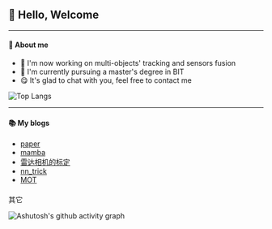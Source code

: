 ## :two_men_holding_hands: Hello, Welcome
---

#### :boy: About me
- :mag_right: I'm now working on multi-objects' tracking and sensors fusion
- :blue_book: I'm currently pursuing a master's degree in BIT
- :yum: It's glad to chat with you, feel free to contact me

![Top Langs](https://github-readme-stats.vercel.app/api/top-langs/?username=nuclearslippers&&layout=compact)

---
#### :books: My blogs
<!-- BLOG-POST-LIST:START -->
- [paper](https://nuclearslippers.github.io/paper/)
- [mamba](https://nuclearslippers.github.io/mamba/)
- [雷达相机的标定](https://nuclearslippers.github.io/calib/)
- [nn_trick](https://nuclearslippers.github.io/nn-trick/)
- [MOT](https://nuclearslippers.github.io/MOT/)
<!-- BLOG-POST-LIST:END -->

#### 
其它



![Ashutosh's github activity graph](https://github-readme-activity-graph.vercel.app/graph?username=nuclearslippers&theme=github-dark-dimmed)
